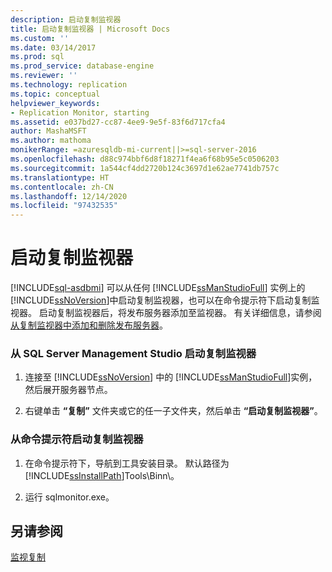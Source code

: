 ```yaml
---
description: 启动复制监视器
title: 启动复制监视器 | Microsoft Docs
ms.custom: ''
ms.date: 03/14/2017
ms.prod: sql
ms.prod_service: database-engine
ms.reviewer: ''
ms.technology: replication
ms.topic: conceptual
helpviewer_keywords:
- Replication Monitor, starting
ms.assetid: e037bd27-cc87-4ee9-9e5f-83f6d717cfa4
author: MashaMSFT
ms.author: mathoma
monikerRange: =azuresqldb-mi-current||>=sql-server-2016
ms.openlocfilehash: d88c974bbf6d8f18271f4ea6f68b95e5c0506203
ms.sourcegitcommit: 1a544cf4dd2720b124c3697d1e62ae7741db757c
ms.translationtype: HT
ms.contentlocale: zh-CN
ms.lasthandoff: 12/14/2020
ms.locfileid: "97432535"
---
```

# <a name="start-the-replication-monitor"></a>启动复制监视器
[!INCLUDE[sql-asdbmi](../../../includes/applies-to-version/sql-asdbmi.md)]
  可以从任何 [!INCLUDE[ssManStudioFull](../../../includes/ssmanstudiofull-md.md)] 实例上的 [!INCLUDE[ssNoVersion](../../../includes/ssnoversion-md.md)]中启动复制监视器，也可以在命令提示符下启动复制监视器。 启动复制监视器后，将发布服务器添加至监视器。 有关详细信息，请参阅 [从复制监视器中添加和删除发布服务器](../../../relational-databases/replication/monitor/add-and-remove-publishers-from-replication-monitor.md)。  
  
### <a name="to-start-replication-monitor-from-sql-server-management-studio"></a>从 SQL Server Management Studio 启动复制监视器  
  
1.  连接至 [!INCLUDE[ssNoVersion](../../../includes/ssnoversion-md.md)] 中的 [!INCLUDE[ssManStudioFull](../../../includes/ssmanstudiofull-md.md)]实例，然后展开服务器节点。  
  
2.  右键单击 **“复制”** 文件夹或它的任一子文件夹，然后单击 **“启动复制监视器”**。  

### <a name="to-start-replication-monitor-from-the-command-prompt"></a>从命令提示符启动复制监视器  
  
1.  在命令提示符下，导航到工具安装目录。 默认路径为 [!INCLUDE[ssInstallPath](../../../includes/ssinstallpath-md.md)]Tools\Binn\。  
  
2.  运行 sqlmonitor.exe。  
  
## <a name="see-also"></a>另请参阅  
 [监视复制](../../../relational-databases/replication/monitor/monitoring-replication.md)  
  
  
